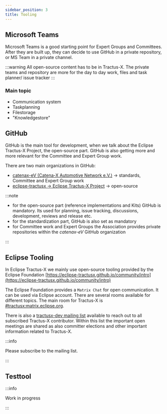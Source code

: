 ```yaml
---
sidebar_position: 3
title: Tooling
---
```


## Microsoft Teams

Microsoft Teams is a good starting point for Expert Groups and Committees. After they are built up, they can decide to use GitHub in a private repository, or MS Team in a private channel.

:::warning
All open-source content has to be in Tractus-X. The private teams and repository are more for the day to day work, files and task planner/ issue tracker
:::

### Main topic

- Communication system
- Taskplanning
- Filestorage
- "Knowledgestore"

## GitHub

GitHub is the main tool for development, when we talk about the Eclipse Tractus-X Project, the open-source part. GitHub is also getting more and more relevant for the Committee and Expert Group work.

There are two main organizations in GitHub:

- [catenax-eV (Catena-X Automotive Network e.V.)](https://github.com/catenax-eV/) -> standards, Committee and Expert Group work
- [eclipse-tractusx -> Eclipse Tractus-X Project](https://github.com/eclipse-tractusx) -> open-source

:::note

- for the open-source part (reference implementations and Kits) GitHub is mandatory. Its used for planning, issue tracking, discussions, development, reviews and release etc.
- for the standardization part, GitHub is also set as mandatory
- for Committee work and Expert Groups the Association provides private repositories within the *catenax-eV* GitHub organization

:::

## Eclipse Tooling

In Eclipse Tractus-X we mainly use open-source tooling provided by the Eclipse Foundation [https://eclipse-tractusx.github.io/community/intro](https://eclipse-tractusx.github.io/community/intro)

The Eclipse Foundation provides a `Matrix Chat` for open communication. It can be used via Eclipse account. There are several rooms available for different topics. The main room for Tractus-X is [#tractusx:matrix.eclipse.org](https://matrix.to/#/#tractusx:matrix.eclipse.org).

There is also a [tractusx-dev mailing list](https://accounts.eclipse.org/mailing-list/tractusx-dev) available to reach out to all subscribed Tractus-X contributor. Within this list the important open meetings are shared as also committer elections and other important information related to Tractus-X.

:::info

Please subscribe to the mailing list.

:::

## Testtool

:::info

Work in progress

:::
